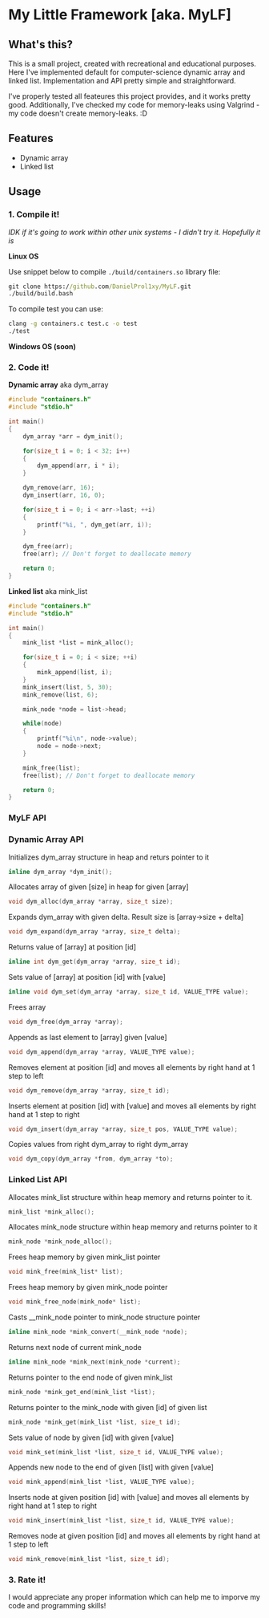 # **My Little Framework** [aka. MyLF]
## What's this?
This is a small project, created with recreational and educational purposes. Here I've implemented default for computer-science dynamic array and linked list. Implementation and API pretty simple and straightforward. 

I've properly tested all feateures this project provides, and it works pretty good. Additionally, I've checked my code for memory-leaks using Valgrind - my code doesn't create memory-leaks. :D

## Features
- Dynamic array
- Linked list

## Usage
### 1. Compile it!
*IDK if it's going to work within other unix systems - I didn't try it. Hopefully it is*

**Linux OS** 

Use snippet below to compile ```./build/containers.so``` library file:
```cmd
git clone https://github.com/DanielProl1xy/MyLF.git
./build/build.bash
```
To compile test you can use:
```cmd
clang -g containers.c test.c -o test
./test
```
**Windows OS (soon)**


### 2. Code it!

**Dynamic array** aka dym_array

```C++
#include "containers.h"
#include "stdio.h"

int main()
{
    dym_array *arr = dym_init();

    for(size_t i = 0; i < 32; i++)
    {
        dym_append(arr, i * i);
    }

    dym_remove(arr, 16);
    dym_insert(arr, 16, 0);

    for(size_t i = 0; i < arr->last; ++i)
    {
        printf("%i, ", dym_get(arr, i));
    }

    dym_free(arr);
    free(arr); // Don't forget to deallocate memory

    return 0;
}
```

**Linked list** aka mink_list
```C++ 
#include "containers.h"
#include "stdio.h"

int main()
{
    mink_list *list = mink_alloc();

    for(size_t i = 0; i < size; ++i)
    {
        mink_append(list, i);
    }
    mink_insert(list, 5, 30);
    mink_remove(list, 6);

    mink_node *node = list->head;

    while(node)
    {
        printf("%i\n", node->value);
        node = node->next;
    }

    mink_free(list);
    free(list); // Don't forget to deallocate memory

    return 0;
}
```

### **MyLF API**
### Dynamic Array API

Initializes dym_array structure in heap and returs pointer to it
```C
inline dym_array *dym_init();
```
Allocates array of given [size] in heap for given [array]
```C
void dym_alloc(dym_array *array, size_t size);
```
Expands dym_array with given delta. Result size is [array->size + delta]
```C
void dym_expand(dym_array *array, size_t delta);
```
Returns value of [array] at position [id]
```C
inline int dym_get(dym_array *array, size_t id);
```
Sets value of [array] at position [id] with [value]
```C
inline void dym_set(dym_array *array, size_t id, VALUE_TYPE value);
```
Frees array
```C
void dym_free(dym_array *array);
```
Appends as last element to [array] given [value]
```C
void dym_append(dym_array *array, VALUE_TYPE value);
```
Removes element at position [id] and moves all elements by right hand at 1 step to left
```C
void dym_remove(dym_array *array, size_t id);
```
Inserts element at position [id] with [value] and moves all elements by right hand at 1 step to right
```C
void dym_insert(dym_array *array, size_t pos, VALUE_TYPE value);
```
Copies values from right dym_array to right dym_array
```C
void dym_copy(dym_array *from, dym_array *to);
```

### Linked List API

Allocates mink_list structure within heap memory and returns pointer to it.
```C
mink_list *mink_alloc();
```
Allocates mink_node structure within heap memory and returns pointer to it
```C
mink_node *mink_node_alloc();
```
 Frees heap memory by given mink_list pointer
```C
void mink_free(mink_list* list);
```
 Frees heap memory by given mink_node pointer
```C
void mink_free_node(mink_node* list);
```
 Casts __mink_node pointer to mink_node structure pointer
```C
inline mink_node *mink_convert(__mink_node *node);
```
 Returns next node of current mink_node
```C
inline mink_node *mink_next(mink_node *current);
```
 Returns pointer to the  end node of given mink_list 
```C
mink_node *mink_get_end(mink_list *list);
```
Returns pointer to the mink_node with given [id] of given list
```C
mink_node *mink_get(mink_list *list, size_t id);
```
Sets value of node by given [id] with given [value]
```C
void mink_set(mink_list *list, size_t id, VALUE_TYPE value);
```
Appends new node to the end of given [list] with given [value]
```C
void mink_append(mink_list *list, VALUE_TYPE value);
```
 Inserts node at given position [id] with [value] and moves all elements by right hand at 1 step to right
```C
void mink_insert(mink_list *list, size_t id, VALUE_TYPE value);
```
 Removes node at given position [id] and moves all elements by right hand at 1 step to left
```C
void mink_remove(mink_list *list, size_t id);
```

### 3. Rate it!

I would appreciate any proper information which can help me to imporve my code and programming skills! 